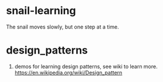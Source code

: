 # snail-learning
The snail moves slowly, but one step at a time.

# design_patterns
1. demos for learning design patterns, see wiki to learn more. https://en.wikipedia.org/wiki/Design_pattern 
